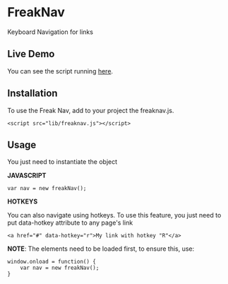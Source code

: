 FreakNav
========

Keyboard Navigation for links

## Live Demo
You can see the script running <a href="http://allanesquina.github.io/FreakNav/" target="_blank">here</a>.

## Installation
To use the Freak Nav, add to your project the freaknav.js.
```
<script src="lib/freaknav.js"></script>
```
## Usage
You just need to instantiate the object

__JAVASCRIPT__
```
var nav = new freakNav();
```
__HOTKEYS__

You can also navigate using hotkeys. To use this feature, you just need to put data-hotkey attribute to any page's link
```
<a href="#" data-hotkey="r">My link with hotkey "R"</a>

```
__NOTE__: The elements need to be loaded first, to ensure this, use: 

```
window.onload = function() {
    var nav = new freakNav();
}
```

